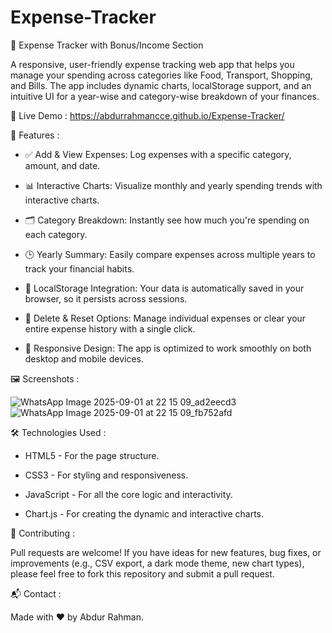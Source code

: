 # Expense-Tracker
💸 Expense Tracker with Bonus/Income Section 

A responsive, user-friendly expense tracking web app that helps you manage your spending across categories like Food, Transport, Shopping, and Bills. The app includes dynamic charts, localStorage support, and an intuitive UI for a year-wise and category-wise breakdown of your finances.

🔗 Live Demo : https://abdurrahmancce.github.io/Expense-Tracker/

📌 Features :

 * ✅ Add & View Expenses: Log expenses with a specific category, amount, and date.

* 📊 Interactive Charts: Visualize monthly and yearly spending trends with interactive charts.

* 🗂️ Category Breakdown: Instantly see how much you're spending on each category.

* 🕒 Yearly Summary: Easily compare expenses across multiple years to track your financial habits.

* 💾 LocalStorage Integration: Your data is automatically saved in your browser, so it persists across sessions.

* 🧹 Delete & Reset Options: Manage individual expenses or clear your entire expense history with a single click.

* 📱 Responsive Design: The app is optimized to work smoothly on both desktop and mobile devices.

🖼️ Screenshots :

![WhatsApp Image 2025-09-01 at 22 15 09_ad2eecd3](https://github.com/user-attachments/assets/cd0ae6ee-3f27-4da3-9901-5f18d7409866)
![WhatsApp Image 2025-09-01 at 22 15 09_fb752afd](https://github.com/user-attachments/assets/ea43a18a-ab72-4b56-a8e6-7d4e0ecb1d72)

🛠️ Technologies Used : 

 * HTML5 - For the page structure.

 * CSS3 - For styling and responsiveness.

 * JavaScript - For all the core logic and interactivity.

 * Chart.js - For creating the dynamic and interactive charts.

📣 Contributing :

Pull requests are welcome! If you have ideas for new features, bug fixes, or improvements (e.g., CSV export, a dark mode theme, new chart types), please feel free to fork this repository and submit a pull request.

📬 Contact :

Made with ❤️ by Abdur Rahman.
